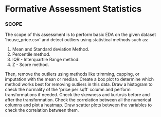 # Formative Assessment Statistics

### **SCOPE**
The scope of this assessment is to perform basic EDA on the given dataset 'house_price.csv' and detect outliers using statistical methods such as:

1. Mean and Standard deviation Method.
2. Percentile method.
3. IQR - Interquartile Range method.
4. Z - Score method.

Then, remove the outliers using methods like trimming, capping, or imputation with the mean or median. Create a box plot to determine which method works best for removing outliers in this data. Draw a histogram to check the normality of the 'price per sqft' column and perform transformations if needed. Check the skewness and kurtosis before and after the transformation. Check the correlation between all the numerical columns and plot a heatmap. Draw scatter plots between the variables to check the correlation between them.
